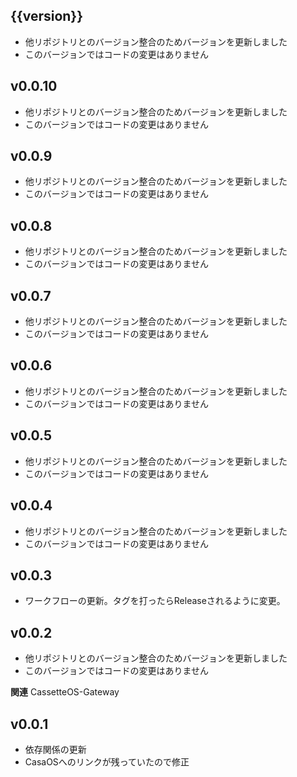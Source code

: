 ## {{version}} 
- 他リポジトリとのバージョン整合のためバージョンを更新しました
- このバージョンではコードの変更はありません

## v0.0.10
- 他リポジトリとのバージョン整合のためバージョンを更新しました
- このバージョンではコードの変更はありません

## v0.0.9
- 他リポジトリとのバージョン整合のためバージョンを更新しました
- このバージョンではコードの変更はありません

## v0.0.8
- 他リポジトリとのバージョン整合のためバージョンを更新しました
- このバージョンではコードの変更はありません

## v0.0.7
- 他リポジトリとのバージョン整合のためバージョンを更新しました
- このバージョンではコードの変更はありません

## v0.0.6
- 他リポジトリとのバージョン整合のためバージョンを更新しました
- このバージョンではコードの変更はありません

## v0.0.5
- 他リポジトリとのバージョン整合のためバージョンを更新しました
- このバージョンではコードの変更はありません

## v0.0.4
- 他リポジトリとのバージョン整合のためバージョンを更新しました
- このバージョンではコードの変更はありません

## v0.0.3
- ワークフローの更新。タグを打ったらReleaseされるように変更。

## v0.0.2
- 他リポジトリとのバージョン整合のためバージョンを更新しました
- このバージョンではコードの変更はありません

**関連**
CassetteOS-Gateway

## v0.0.1
- 依存関係の更新
- CasaOSへのリンクが残っていたので修正